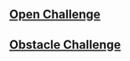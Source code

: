 ## [Open Challenge](https://youtube.com/shorts/DDyiXAjG3tE?si=Kl8ghsn6cetErhLn)

## [Obstacle Challenge](https://youtube.com/)